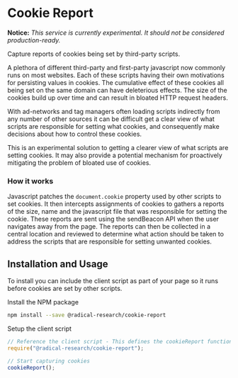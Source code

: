 # Cookie Report

**Notice:** _This service is currently experimental. It should not be considered
production-ready._

Capture reports of cookies being set by third-party scripts.

A plethora of different third-party and first-party javascript now commonly runs
on most websites. Each of these scripts having their own motivations for
persisting values in cookies. The cumulative effect of these cookies all being
set on the same domain can have deleterious effects. The size of the cookies
build up over time and can result in bloated HTTP request headers.

With ad-networks and tag managers often loading scripts indirectly from any
number of other sources it can be difficult get a clear view of what scripts are
responsible for setting what cookies, and consequently make decisions about how
to control these cookies.

This is an experimental solution to getting a clearer view of what scripts are
setting cookies. It may also provide a potential mechanism for proactively
mitigating the problem of bloated use of cookies.

### How it works

Javascript patches the `document.cookie` property used by other scripts to set
cookies. It then intercepts assignments of cookies to gathers a reports of the
size, name and the javascript file that was responsible for setting the cookie.
These reports are sent using the sendBeacon API when the user navigates away
from the page. The reports can then be collected in a central location and
reviewed to determine what action should be taken to address the scripts that
are responsible for setting unwanted cookies.

## Installation and Usage

To install you can include the client script as part of your page so it runs
before cookies are set by other scripts.

Install the NPM package

```bash
npm install --save @radical-research/cookie-report
```

Setup the client script

```javascript
// Reference the client script - This defines the cookieReport function in global scope
require("@radical-research/cookie-report");

// Start capturing cookies
cookieReport();
```
